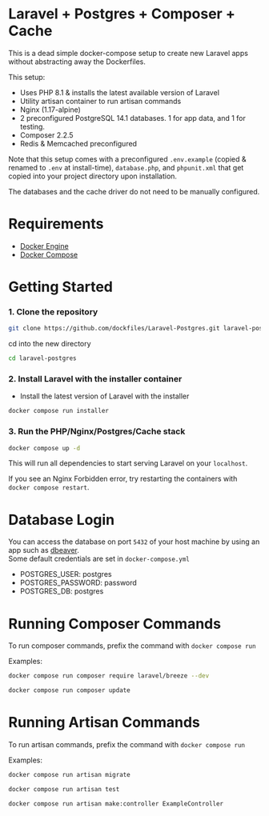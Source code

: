 # Laravel + Postgres + Composer + Cache

This is a dead simple docker-compose setup to create new Laravel apps without abstracting away the Dockerfiles.

This setup:

- Uses PHP 8.1 & installs the latest available version of Laravel
- Utility artisan container to run artisan commands
- Nginx (1.17-alpine)
- 2 preconfigured PostgreSQL 14.1 databases. 1 for app data, and 1 for testing.
- Composer 2.2.5
- Redis & Memcached preconfigured

Note that this setup comes with a preconfigured `.env.example` (copied & renamed to `.env` at install-time), `database.php`, and `phpunit.xml` that get copied into your project directory upon installation.

The databases and the cache driver do not need to be manually configured.

# Requirements

- [Docker Engine](https://www.docker.com)
- [Docker Compose](https://docs.docker.com/compose/install/)

# Getting Started

### 1. Clone the repository

```bash
git clone https://github.com/dockfiles/Laravel-Postgres.git laravel-postgres
```

cd into the new directory

```bash
cd laravel-postgres
```

### 2. Install Laravel with the installer container

- Install the latest version of Laravel with the installer

```bash
docker compose run installer
```

### 3. Run the PHP/Nginx/Postgres/Cache stack

```bash
docker compose up -d
```

This will run all dependencies to start serving Laravel on your `localhost`.

If you see an Nginx Forbidden error, try restarting the containers with `docker compose restart`.

# Database Login

You can access the database on port `5432` of your host machine by using an app such as [dbeaver](https://dbeaver.io/).  
Some default credentials are set in `docker-compose.yml`

- POSTGRES_USER: postgres
- POSTGRES_PASSWORD: password
- POSTGRES_DB: postgres

# Running Composer Commands

To run composer commands, prefix the command with `docker compose run`

Examples:

```bash
docker compose run composer require laravel/breeze --dev
```

```bash
docker compose run composer update
```

# Running Artisan Commands

To run artisan commands, prefix the command with `docker compose run`

Examples:

```bash
docker compose run artisan migrate
```

```bash
docker compose run artisan test
```

```bash
docker compose run artisan make:controller ExampleController
```
